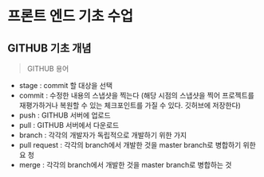 # 프론트 엔드 기초 수업

## GITHUB 기초 개념

> GITHUB 용어

- stage : commit 할 대상을 선택
- commit : 수정한 내용의 스냅샷을 찍는다 (해당 시점의 스냅샷을 찍어 프로젝트를 재평가하거나 복원할 수 있는 체크포인트를 가질 수 있다. 깃허브에 저장한다)
- push : GITHUB 서버에 업로드
- pull : GITHUB 서버에서 다운로드
- branch : 각각의 개발자가 독립적으로 개발하기 위한 가지
- pull request : 각각의 branch에서 개발한 것을 master branch로 병합하기 위한 요 청
- merge : 각각의 branch에서 개발한 것을 master branch로 병합하는 것
